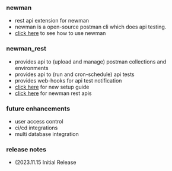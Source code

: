 ### newman
 - rest api extension for newman
 - newman is a open-source postman cli which does api testing. 
 - [click here](samples/newman/readme.md) to see how to use newman 

### newman_rest
 - provides api to (upload and manage) postman collections and environments
 - provides api to (run and cron-schedule) api tests
 - provides web-hooks for api test notification
 - [click here](docs/setup.md) for new setup guide
 - [click here](docs/apis.md) for newman rest apis 

### future enhancements 
  - user access control
  - ci/cd integrations
  - multi database integration 
  
### release notes 
  - (2023.11.15 Initial Release  
